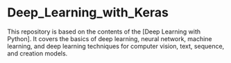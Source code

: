 # Deep_Learning_with_Keras



This repository is based on the contents of the  [Deep Learning with Python]. It covers the basics of deep learning, neural network, machine learning, and deep learning techniques for computer vision, text, sequence, and creation models.